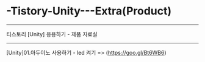 # -Tistory-Unity---Extra(Product)

-----------------------------------


티스토리 [Unity] 응용하기 - 제품 자료실

-----------------------------------

[Unity]01.아두이노 사용하기 - led 켜기 => (https://goo.gl/Bt6WB6)
